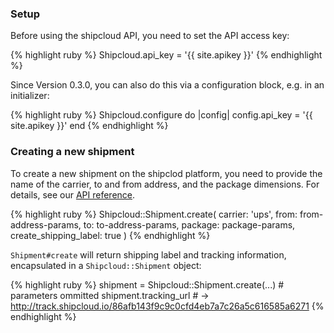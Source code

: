 ### Setup
Before using the shipcloud API, you need to set the API access key:

{% highlight ruby %}
  Shipcloud.api_key = '{{ site.apikey }}'
{% endhighlight %}

Since Version 0.3.0, you can also do this via a configuration block, e.g. in an initializer:

{% highlight ruby %}
Shipcloud.configure do |config|
  config.api_key = '{{ site.apikey }}'
end
{% endhighlight %}

### Creating a new shipment</h3>
To create a new shipment on the shipclod platform, you need to provide the name of the carrier, to
and from address, and the package dimensions. For details, see our <a href="/reference">API reference</a>.

{% highlight ruby %}
Shipcloud::Shipment.create(
  carrier: 'ups',
  from: from-address-params,
  to: to-address-params,
  package: package-params,
  create_shipping_label: true
)
{% endhighlight %}

<code>Shipment#create</code> will return shipping label and tracking information, encapsulated in a
<code>Shipcloud::Shipment</code> object:

{% highlight ruby %}
shipment = Shipcloud::Shipment.create(...) # parameters ommitted
shipment.tracking_url # -> http://track.shipcloud.io/86afb143f9c9c0cfd4eb7a7c26a5c616585a6271
{% endhighlight %}
